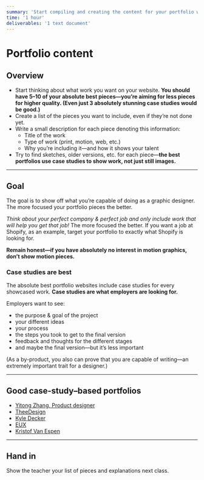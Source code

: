 ```yaml
---
summary: 'Start compiling and creating the content for your portfolio website.'
time: '1 hour'
deliverables: '1 text document'
---
```


# Portfolio content

## Overview

- Start thinking about what work you want on your website. **You should have 5–10 of your absolute best pieces—you’re aiming for less pieces for higher quality. (Even just 3 absolutely stunning case studies would be good.)**
- Create a list of the pieces you want to include, even if they’re not done yet.
- Write a small description for each piece denoting this information:
  - Title of the work
  - Type of work (print, motion, web, etc.)
  - Why you’re including it—and how it shows your talent
- Try to find sketches, older versions, etc. for each piece—**the best portfolios use case studies to show work, not just still images.**

---

## Goal

The goal is to show off what you’re capable of doing as a graphic designer. The more focused your portfolio pieces the better.

*Think about your perfect company & perfect job and only include work that will help you get that job!* The more focused the better. If you want a job at Shopify, as an example, target your portfolio to exactly what Shopify is looking for.

**Remain honest—if you have absolutely no interest in motion graphics, don’t show motion pieces.**

### Case studies are best

The absolute best portfolio websites include case studies for every showcased work. **Case studies are what employers are looking for.**

Employers want to see:

- the purpose & goal of the project
- your different ideas
- your process
- the steps you took to get to the final version
- feedback and thoughts for the different stages
- and maybe the final version—but it’s less important

(As a by-product, you also can prove that you are capable of writing—an extremely important trait for a designer.)

---

## Good case-study–based portfolios

- [Yitong Zhang, Product designer](http://www.zhayitong.com/case1.html)
- [TheeDesign](https://www.theedesign.com/results/iupac)
- [Kyle Decker](http://kyledecker.me/work/catnap)
- [EUX](http://www.ethicalux.com/)
- [Kristof Van Espen](http://www.creativebrain.be/projects/warncast)

---

## Hand in

Show the teacher your list of pieces and explanations next class.

